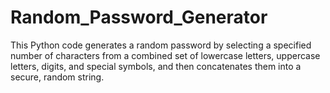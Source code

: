 # Random_Password_Generator
This Python code generates a random password by selecting a specified number of characters from a combined set of lowercase letters, uppercase letters, digits, and special symbols, and then concatenates them into a secure, random string.
